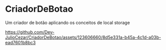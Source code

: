 # CriadorDeBotao
Um criador de botão aplicando os conceitos de local storage


https://github.com/Dev-JulioCezar/CriadorDeBotao/assets/123606660/8d5e331a-b45a-4c1d-a03b-ead7601b8bc3

